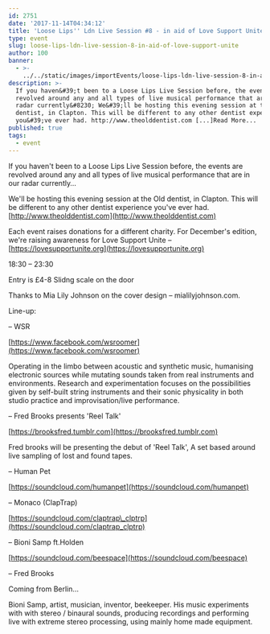 ```yaml
---
id: 2751
date: '2017-11-14T04:34:12'
title: 'Loose Lips'' Ldn Live Session #8 - in aid of Love Support Unite - Loose Lips'
type: event
slug: loose-lips-ldn-live-session-8-in-aid-of-love-support-unite
author: 100
banner:
  - >-
    ../../static/images/importEvents/loose-lips-ldn-live-session-8-in-aid-of-love-support-unite/image2751.jpeg
description: >-
  If you haven&#39;t been to a Loose Lips Live Session before, the events are
  revolved around any and all types of live musical performance that are in our
  radar currently&#8230; We&#39;ll be hosting this evening session at the Old
  dentist, in Clapton. This will be different to any other dentist experience
  you&#39;ve ever had. http://www.theolddentist.com [...]Read More...
published: true
tags:
  - event
---
```

If you haven't been to a Loose Lips Live Session before, the events are revolved around any and all types of live musical performance that are in our radar currently…

  

We'll be hosting this evening session at the Old dentist, in Clapton. This will be different to any other dentist experience you've ever had. [http://www.theolddentist.com](http://www.theolddentist.com)

  

Each event raises donations for a different charity. For December's edition, we're raising awareness for Love Support Unite – [https://lovesupportunite.org](https://lovesupportunite.org)

  

18:30 – 23:30

Entry is £4-8 Slidng scale on the door

  

Thanks to Mia Lily Johnson on the cover design – mialilyjohnson.com.

  

Line-up:

  

– WSR

[https://www.facebook.com/wsroomer](https://www.facebook.com/wsroomer)

  

Operating in the limbo between acoustic and synthetic music, humanising electronic sources while mutating sounds taken from real instruments and environments. Research and experimentation focuses on the possibilities given by self-built string instruments and their sonic physicality in both studio practice and improvisation/live performance.

  

– Fred Brooks presents 'Reel Talk' 

[https://brooksfred.tumblr.com](https://brooksfred.tumblr.com)

  

Fred brooks will be presenting the debut of 'Reel Talk', A set based around live sampling of lost and found tapes.

  

– Human Pet

[https://soundcloud.com/humanpet](https://soundcloud.com/humanpet)

  

– Monaco (ClapTrap)

[https://soundcloud.com/claptrap\_clptrp](https://soundcloud.com/claptrap_clptrp)

  

– Bioni Samp ft.Holden

[https://soundcloud.com/beespace](https://soundcloud.com/beespace)

  

– Fred Brooks

  

Coming from Berlin…

  

Bioni Samp, artist, musician, inventor, beekeeper. His music experiments with with stereo / binaural sounds, producing recordings and performing live with extreme stereo processing, using mainly home made equipment.